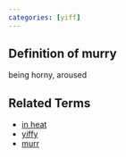 ```yaml
---
categories: [yiff]
---
```

## Definition of murry

being horny, aroused

## Related Terms

- [in heat](./in%20heat)
- [yiffy](./yiffy)
- [murr](./murr)
